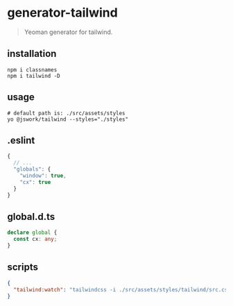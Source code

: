 # generator-tailwind
> Yeoman generator for tailwind.

## installation
```shell
npm i classnames
npm i tailwind -D
```

## usage
```shell
# default path is: ./src/assets/styles
yo @jswork/tailwind --styles="./styles"
```

## .eslint
```js
{
  // ...
  "globals": {
    "window": true,
    "cx": true
  }
}
```

## global.d.ts
```ts
declare global {
  const cx: any;
}
```

## scripts
```json
{
  "tailwind:watch": "tailwindcss -i ./src/assets/styles/tailwind/src.css -o ./src/assets/styles/tailwind/dst.css --watch"
}
```
